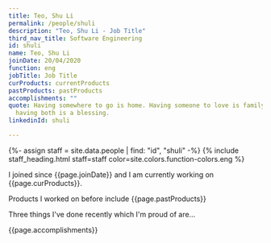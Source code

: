 ```yaml
---
title: Teo, Shu Li
permalink: /people/shuli
description: "Teo, Shu Li - Job Title"
third_nav_title: Software Engineering
id: shuli
name: Teo, Shu Li
joinDate: 20/04/2020
function: eng
jobTitle: Job Title
curProducts: currentProducts
pastProducts: pastProducts
accomplishments: ""
quote: Having somewhere to go is home. Having someone to love is family. And
  having both is a blessing.
linkedinId: shuli

---
```


{%- assign staff = site.data.people | find: "id", "shuli" -%}
{% include staff_heading.html staff=staff color=site.colors.function-colors.eng %}

<p>I joined since {{page.joinDate}} and I am currently working on {{page.curProducts}}.</p>

<p>Products I worked on before include {{page.pastProducts}}</p>

<p>Three things I've done recently which I'm proud of are...</p>
{{page.accomplishments}}
